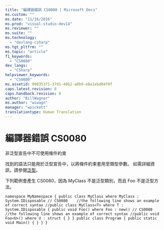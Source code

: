 ```yaml
---
title: "編譯器錯誤 CS0080 | Microsoft Docs"
ms.custom: ""
ms.date: "11/16/2016"
ms.prod: "visual-studio-dev14"
ms.reviewer: ""
ms.suite: ""
ms.technology: 
  - "devlang-csharp"
ms.tgt_pltfrm: ""
ms.topic: "article"
f1_keywords: 
  - "CS0080"
dev_langs: 
  - "CSharp"
helpviewer_keywords: 
  - "CS0080"
ms.assetid: 99035371-37d1-48b2-a8b9-e8a1ebd04f0f
caps.latest.revision: 8
caps.handback.revision: 8
author: "BillWagner"
ms.author: "wiwagn"
manager: "wpickett"
translationtype: Human Translation
---
```

# 編譯器錯誤 CS0080
非泛型宣告中不可使用條件約束  
  
 找到的語法只能用於泛型宣告中，以將條件約束套用至類型參數。 如需詳細資訊，請參閱[泛型](../../csharp/programming-guide/generics/index.md)。  
  
 下列範例會產生 CS0080，因為 MyClass 不是泛型類別，而且 Foo 不是泛型方法。  
  
```  
namespace MyNamespace { public class MyClass where MyClass : System.IDisposable // CS0080    //the following line shows an example of correct syntax //public class MyClass<T> where T : System.IDisposable { public void Foo() where Foo : new() // CS0080 //the following line shows an example of correct syntax //public void Foo<U>() where U : struct { } } public class Program { public static void Main() { } } }  
```